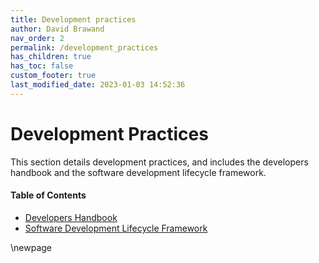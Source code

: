 ```yaml
---
title: Development practices
author: David Brawand
nav_order: 2
permalink: /development_practices
has_children: true
has_toc: false
custom_footer: true
last_modified_date: 2023-01-03 14:52:36
---
```

# Development Practices

This section details development practices, and includes the developers handbook and the software development 
lifecycle framework.

#### Table of Contents
* [Developers Handbook](seglh-handbook.md)
* [Software Development Lifecycle Framework](seglh-sdlc.md)

\newpage